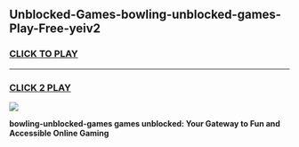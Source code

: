 
## Unblocked-Games-bowling-unblocked-games-Play-Free-yeiv2
<h3>
<a href="https://premium76.site?title=bowling-unblocked-games&ref=23A">CLICK TO PLAY</a></h3>
<hr>

<h3>
<a href="https://premium76.site?title=bowling-unblocked-games&ref=23A">CLICK 2 PLAY</a>
  
</h3>

<a href="https://premium76.site?title=bowling-unblocked-games&ref=23A"><img src="https://clearcache.store/games.png"></a>


**bowling-unblocked-games games unblocked: Your Gateway to Fun and Accessible Online Gaming**
